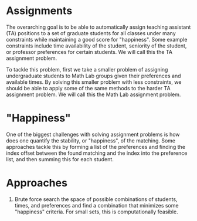 # Assignments
The overarching goal is to be able to automatically assign teaching assistant (TA) positions to a set of graduate students for all classes under many constraints while maintaining a good score for "happiness". Some example constraints include time availability of the student, seniority of the student, or professor preferences for certain students. We will call this the TA assignment problem.

To tackle this problem, first we take a smaller problem of assigning undergraduate students to Math Lab groups given their preferences and available times. By solving this smaller problem with less constraints, we should be able to apply some of the same methods to the harder TA assignment problem. We will call this the Math Lab assignment problem.

# "Happiness"
One of the biggest challenges with solving assignment problems is how does one quantify the stability, or "happiness", of the matching. Some approaches tackle this by forming a list of the preferences and finding the index offset between the found matching and the index into the preference list, and then summing this for each student.

# Approaches
1. Brute force search the space of possible combinations of students, times, and preferences and find a combination that minimizes some "happiness" criteria. For small sets, this is computationally feasible.
